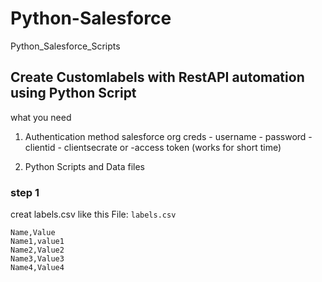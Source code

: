 # Python-Salesforce
Python_Salesforce_Scripts

## Create Customlabels with RestAPI automation using Python Script

what you need
1. Authentication method
    salesforce org creds
        - username
        - password
        - clientid
        - clientsecrate
    or 
        -access token 
        (works for short time)

2. Python Scripts and Data files

### step 1
creat labels.csv like this
File: `labels.csv`

```
Name,Value
Name1,value1
Name2,Value2
Name3,Value3
Name4,Value4
```



